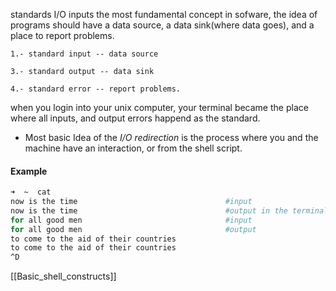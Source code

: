 standards I/O inputs the most fundamental concept in sofware, the idea of programs should have a data source, a data sink(where data goes), and a place to report problems.

	1.- standard input -- data source

	3.- standard output -- data sink

	4.- standard error -- report problems.

when you login into your unix computer, your terminal became the place where all inputs, and output errors happend as the standard.

 * Most basic Idea of the *I/O redirection* is the process where you and the machine have an interaction, or from the shell script.

#### Example

```sh
➜  ~  cat              
now is the time									#input
now is the time									#output in the terminal
for all good men								#input
for all good men								#output 
to come to the aid of their countries
to come to the aid of their countries
^D
```



[[Basic_shell_constructs]]
